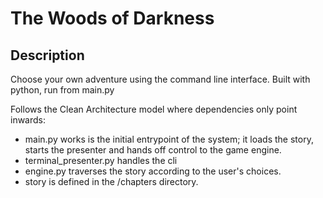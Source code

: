 # The Woods of Darkness

## Description

Choose your own adventure using the command line interface. Built with python, run from main.py

Follows the Clean Architecture model where dependencies only point inwards:

- main.py works is the initial entrypoint of the system; it loads the story, starts the presenter and hands off control to the game engine.
- terminal_presenter.py handles the cli
- engine.py traverses the story according to the user's choices.
- story is defined in the /chapters directory.